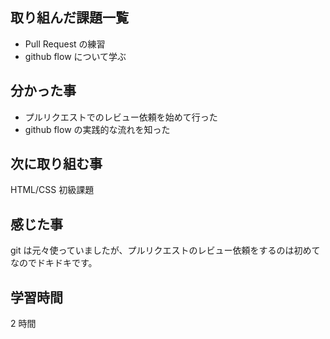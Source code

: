 ## 取り組んだ課題一覧

- Pull Request の練習
- github flow について学ぶ

## 分かった事

- プルリクエストでのレビュー依頼を始めて行った
- github flow の実践的な流れを知った

## 次に取り組む事

HTML/CSS 初級課題

## 感じた事

git は元々使っていましたが、プルリクエストのレビュー依頼をするのは初めてなのでドキドキです。

## 学習時間

2 時間
